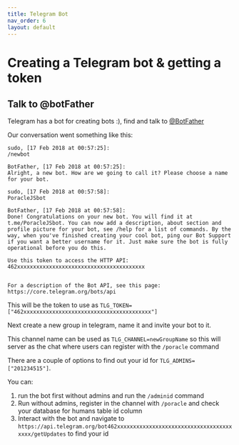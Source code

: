 ```yaml
---
title: Telegram Bot
nav_order: 6
layout: default
---
```


# Creating a Telegram bot & getting a token


## Talk to @botFather

Telegram has a bot for creating bots :), find and talk to [@BotFather](https://t.me/botfather)

Our conversation went something like this:
```
sudo, [17 Feb 2018 at 00:57:25]:
/newbot

BotFather, [17 Feb 2018 at 00:57:25]:
Alright, a new bot. How are we going to call it? Please choose a name for your bot.

sudo, [17 Feb 2018 at 00:57:58]:
PoracleJSbot

BotFather, [17 Feb 2018 at 00:57:58]:
Done! Congratulations on your new bot. You will find it at t.me/PoracleJSbot. You can now add a description, about section and profile picture for your bot, see /help for a list of commands. By the way, when you've finished creating your cool bot, ping our Bot Support if you want a better username for it. Just make sure the bot is fully operational before you do this.

Use this token to access the HTTP API:
462xxxxxxxxxxxxxxxxxxxxxxxxxxxxxxxxxxxxxxxx


For a description of the Bot API, see this page: https://core.telegram.org/bots/api
```

This will be the token to use as `TLG_TOKEN=["462xxxxxxxxxxxxxxxxxxxxxxxxxxxxxxxxxxxxxxxx"]`

Next create a new group in telegram, name it and invite your bot to it.

This channel name can be used as `TLG_CHANNEL=newGroupName` so this will server as the chat where users can register with the `/poracle` command

There are a couple of options to find out your id for `TLG_ADMINS=["201234515"]`.

You can:
1) run the bot first without admins and run the `/adminid` command
2) Run without admins, register in the channel with `/poracle` and check your database for humans table id column
3) Interact with the bot and navigate to `https://api.telegram.org/bot462xxxxxxxxxxxxxxxxxxxxxxxxxxxxxxxxxxxxxxxx/getUpdates` to find your id

